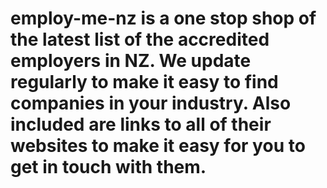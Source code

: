 # employ-me-nz is a one stop shop of the latest list of the accredited employers in NZ. We update regularly to make it easy to find companies in your industry. Also included are links to all of their websites to make it easy for you to get in touch with them.
